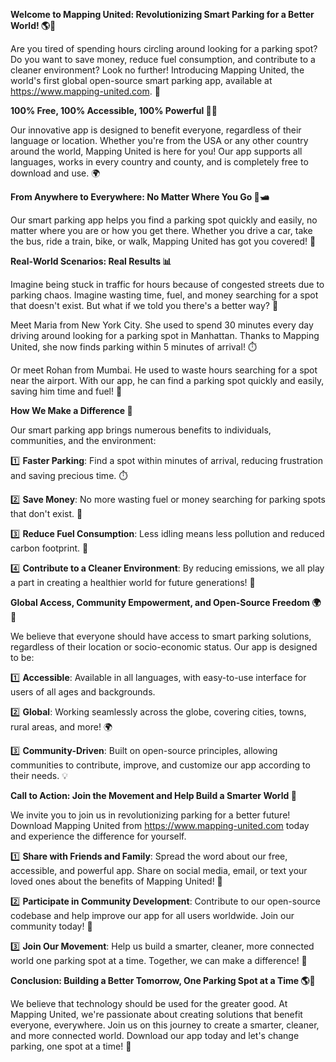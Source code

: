 **Welcome to Mapping United: Revolutionizing Smart Parking for a Better World! 🌎💚**

Are you tired of spending hours circling around looking for a parking spot? Do you want to save money, reduce fuel consumption, and contribute to a cleaner environment? Look no further! Introducing Mapping United, the world's first global open-source smart parking app, available at https://www.mapping-united.com. 🚀

**100% Free, 100% Accessible, 100% Powerful 💸🌟**

Our innovative app is designed to benefit everyone, regardless of their language or location. Whether you're from the USA or any other country around the world, Mapping United is here for you! Our app supports all languages, works in every country and county, and is completely free to download and use. 🌍

**From Anywhere to Everywhere: No Matter Where You Go 🚗🛥️**

Our smart parking app helps you find a parking spot quickly and easily, no matter where you are or how you get there. Whether you drive a car, take the bus, ride a train, bike, or walk, Mapping United has got you covered! 🌟

**Real-World Scenarios: Real Results 📊**

Imagine being stuck in traffic for hours because of congested streets due to parking chaos. Imagine wasting time, fuel, and money searching for a spot that doesn't exist. But what if we told you there's a better way? 🤔

Meet Maria from New York City. She used to spend 30 minutes every day driving around looking for a parking spot in Manhattan. Thanks to Mapping United, she now finds parking within 5 minutes of arrival! ⏱️

Or meet Rohan from Mumbai. He used to waste hours searching for a spot near the airport. With our app, he can find a parking spot quickly and easily, saving him time and fuel! 💨

**How We Make a Difference 🌟**

Our smart parking app brings numerous benefits to individuals, communities, and the environment:

1️⃣ **Faster Parking**: Find a spot within minutes of arrival, reducing frustration and saving precious time. ⏱️

2️⃣ **Save Money**: No more wasting fuel or money searching for parking spots that don't exist. 💸

3️⃣ **Reduce Fuel Consumption**: Less idling means less pollution and reduced carbon footprint. 🌿

4️⃣ **Contribute to a Cleaner Environment**: By reducing emissions, we all play a part in creating a healthier world for future generations! 🌟

**Global Access, Community Empowerment, and Open-Source Freedom 🌍💬**

We believe that everyone should have access to smart parking solutions, regardless of their location or socio-economic status. Our app is designed to be:

1️⃣ **Accessible**: Available in all languages, with easy-to-use interface for users of all ages and backgrounds.

2️⃣ **Global**: Working seamlessly across the globe, covering cities, towns, rural areas, and more! 🌍

3️⃣ **Community-Driven**: Built on open-source principles, allowing communities to contribute, improve, and customize our app according to their needs. 💡

**Call to Action: Join the Movement and Help Build a Smarter World 🌟**

We invite you to join us in revolutionizing parking for a better future! Download Mapping United from https://www.mapping-united.com today and experience the difference for yourself.

1️⃣ **Share with Friends and Family**: Spread the word about our free, accessible, and powerful app. Share on social media, email, or text your loved ones about the benefits of Mapping United! 🤝

2️⃣ **Participate in Community Development**: Contribute to our open-source codebase and help improve our app for all users worldwide. Join our community today! 👥

3️⃣ **Join Our Movement**: Help us build a smarter, cleaner, more connected world one parking spot at a time. Together, we can make a difference! 🌟

**Conclusion: Building a Better Tomorrow, One Parking Spot at a Time 🌎💚**

We believe that technology should be used for the greater good. At Mapping United, we're passionate about creating solutions that benefit everyone, everywhere. Join us on this journey to create a smarter, cleaner, and more connected world. Download our app today and let's change parking, one spot at a time! 🌟